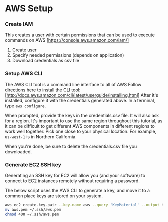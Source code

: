 # AWS Setup

### Create IAM

This creates a user with certain permissions that can be used to execute commands on AWS
[https://console.aws.amazon.com/iam/]
1. Create user
2. Specify needed permissions (depends on application)
3. Download credentials as csv file

### Setup AWS CLI 

The AWS CLI tool is a command line interface to all of AWS
Follow directions here to install the CLI tool: [http://docs.aws.amazon.com/cli/latest/userguide/installing.html]
After it's installed, configure it with the credentials generated above.
In a terminal, type 
```aws configure```. 

When prompted, provide the keys in the credentials.csv file.
It will also ask for a region. It's important to use the same region throughout this tutorial, as it can be difficult to get different AWS components in different regions to work well together. Pick one close to your physical location. For example, `us-west-1` is in Northern California.

When you're done, be sure to delete the credentials.csv file you downloaded.
 
### Generate EC2 SSH key
Generating an SSH key for EC2 will allow you (and your software) to connect to EC2 instances remotely without requiring a password.

The below script uses the AWS CLI to generate a key, and move it to a common place keys are stored on your system.

```sh
aws ec2 create-key-pair --key-name aws --query 'KeyMaterial' --output text > aws.pem
mv aws.pem ~/.ssh/aws.pem
chmod 400 ~/.ssh/aws.pem 
```
